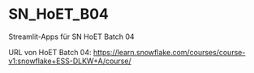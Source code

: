 # SN_HoET_B04
Streamlit-Apps für SN HoET Batch 04

URL von HoET Batch 04:   https://learn.snowflake.com/courses/course-v1:snowflake+ESS-DLKW+A/course/
